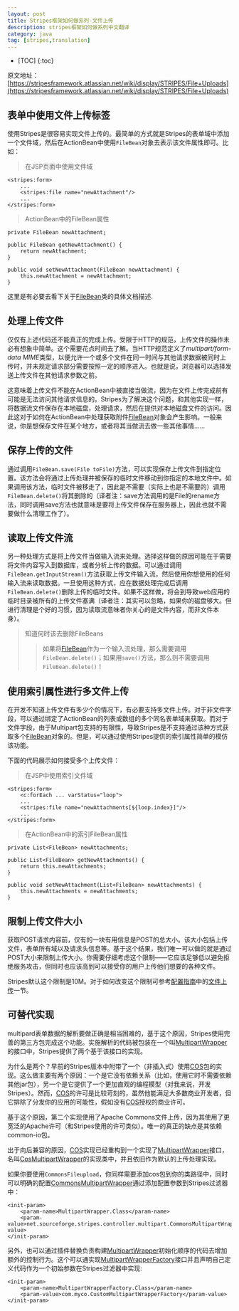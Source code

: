 ```yaml
---
layout: post
title: Stripes框架如何做系列-文件上传
description: stripes框架如何做系列中文翻译
category: java
tag: [stripes,translation]
---
```


* [TOC]
{:toc}

原文地址：[https://stripesframework.atlassian.net/wiki/display/STRIPES/File+Uploads](https://stripesframework.atlassian.net/wiki/display/STRIPES/File+Uploads)


## 表单中使用文件上传标签

使用Stripes是很容易实现文件上传的。最简单的方式就是Stripes的表单域中添加一个文件域，然后在ActionBean中使用`FileBean`对象去表示该文件属性即可。比如：

> 在JSP页面中使用文件域
>
	<stripes:form>
	    ...
	    <stripes:file name="newAttachment"/>
	    ...
	</stripes:form>

> ActionBean中的FileBean属性
>
	private FileBean newAttachment;
>	 
	public FileBean getNewAttachment() {
	    return newAttachment;
	}
>	 
	public void setNewAttachment(FileBean newAttachment) {
	    this.newAttachment = newAttachment;
	}


这里是有必要去看下关于[FileBean]类的具体文档描述.


## 处理上传文件

仅仅有上述代码还不能真正的完成上传。受限于HTTP的规范，上传文件的操作未必有想象中简单。这个需要花点时间去了解。当HTTP规范定义了*multipart/form-data MIME*类型，以便允许一个或多个文件在同一时间与其他请求数据被同时上传时，并未规定请求部分需要按照一定的顺序进入。也就是说，浏览器可以选择发送上传文件在其他请求参数之前。

这意味着上传文件不能在ActionBean中被直接当做流，因为在文件上传完成前有可能是无法访问其他请求信息的。Stripes为了解决这个问题，和其他实现一样，将数据流文件保存在本地磁盘，处理请求，然后在提供对本地磁盘文件的访问。因此这对于如何在ActionBean中处理获取附件[FileBean]对象会产生影响。一般来说，你是想保存文件在某个地方，或者将其当做流去做一些其他事情……


## 保存上传的文件

通过调用`FileBean.save(File toFile)`方法，可以实现保存上传文件到指定位置。该方法会将通过上传处理并被保存的临时文件移动到你指定的本地文件中。如果调用该方法，临时文件被移走了，因此是不需要（实际上也是不需要的）调用`FileBean.delete()`将其删除的（译者注：save方法调用的是File的rename方法，同时调用save方法也就意味是要将上传文件保存在服务器上，因此也就不需要做什么清理工作了）。

## 读取上传文件流

另一种处理方式是将上传文件当做输入流来处理。选择这样做的原因可能在于需要将文件内容写入到数据库，或者分析上传的数据。可以通过调用`FileBean.getInputStream()`方法获取上传文件输入流，然后使用你想使用的任何输入流来读取数据。一旦使用这种方式，应在数据处理完成后调用`FileBean.delete()`删除上传的临时文件。如果不这样做，将会到导致web应用的临时目录被所有的上传文件塞满（译者注：其实可以忽略，如果你的磁盘够大。但进行清理是个好的习惯，因为读取流意味者你关心的是文件内容，而非文件本身）。

> 知道何时该去删除FileBeans
>
> > 如果将[FileBean]作为一个输入流处理，那么需要调用`FileBean.delete()`；如果用`save()`方法，那么则不需要调用`FileBean.delete()`！

## 使用索引属性进行多文件上传

在开发不知道上传文件有多少个的情况下，有必要支持多文件上传。对于非文件字段，可以通过绑定了ActionBean的列表或数组的多个同名表单域来获取。而对于文件字段，由于Multipart包支持的有限性，导致Stripes是不支持通过该种方式获取多个[FileBean]对象的。但是，可以通过使用Stripes提供的索引属性简单的模仿该功能。

下面的代码展示如何接受多个上传文件：

> 在JSP中使用索引文件域
>
	<stripes:form>
	    <c:forEach ... varStatus="loop">
	    ...
	    <stripes:file name="newAttachments[${loop.index}]"/>
	    ...
	</stripes:form>

> 在ActionBean中的索引FileBean属性
>
	private List<FileBean> newAttachments;
>	 
	public List<FileBean> getNewAttachments() {
	    return this.newAttachments;
	}
>	 
	public void setNewAttachment(List<FileBean> newAttachments) {
	    this.newAttachments = newAttachments;
	}

## 限制上传文件大小

获取POST请求内容前，仅有的一块有用信息是POST的总大小。该大小包括上传文件，表单所有域以及请求头信息等。基于这个结果，我们唯一可以做的就是通过POST大小来限制上传大小。你需要仔细考虑这个限制——它应该足够低以避免拒绝服务攻击，但同时也应该高到可以接受你的用户上传他们想要的各种文件。

Stripes默认这个限制是10M。对于如何改变这个限制可参考[配置指南](https://stripesframework.atlassian.net/wiki/display/STRIPES/Configuration+Reference)中的[文件上传](https://stripesframework.atlassian.net/wiki/display/STRIPES/Configuration+Reference)一节。


## 可替代实现

multipard表单数据的解析要做正确是相当困难的，基于这个原因，Stripes使用完善的第三方包完成这个功能。实施解析的代码被包装在一个叫[MultipartWrapper]的接口中，Stripes提供了两个基于该接口的实现。

为什么是两个？早前的Stripes版本中附带了一个（非插入式）使用[COS]包的实现。这么做主要有两个原因：一个是它没有依赖关系（比如，使用它时不需要依赖其他jar包），另一个是它提供了一个更加直观的编程模型（对我来说，开发Stripes）。然而，[COS]的许可是比较苛刻的，虽然他能满足大多数商业开发者，但它排除了分发你的应用的可能性，假如没有[COS]授权的商业许可。

基于这个原因，第二个实现使用了Apache Commons文件上传，因为其使用了更宽泛的Apache许可（和Stripes使用的许可类似）。唯一的真正的缺点是其依赖common-io包。

出于向后兼容的原因，[COS]实现已经重构到一个实现了[MultipartWrapper]接口，名叫[CosMultipartWrapper]的实现类中，并且依旧作为默认的上传处理实现。

如果你要使用`CommonsFileupload`，你同样需要添加cos包到你的类路径中，同时可以明确的配置[CommonsMultipartWrapper]通过添加配置参数到Stripes过滤器中：

	<init-param>
	    <param-name>MultipartWrapper.Class</param-name>
	    <param-value>net.sourceforge.stripes.controller.multipart.CommonsMultipartWrapper</param-value>
	</init-param>

另外，也可以通过插件替换负责构建[MultipartWrapper]初始化顺序的代码去增加额外的控制行为。这个可以通实现[MultipartWrapperFactory]接口并且声明自己定义代码作为一个初始参数在Stripes过滤器中实现:
 

	<init-param>
	    <param-name>MultipartWrapperFactory.Class</param-name>
	    <param-value>com.myco.CustomMultipartWrapperFactory</param-value>
	</init-param>



[FileBean]: http://stripes.sourceforge.net/docs/current/javadoc/net/sourceforge/stripes/action/FileBean.html
[MultipartWrapper]:http://stripes.sourceforge.net/docs/current/javadoc/net/sourceforge/stripes/controller/multipart/MultipartWrapper.html 
[COS]: http://servlets.com/cos/
[CosMultipartWrapper]: http://stripes.sourceforge.net/docs/current/javadoc/net/sourceforge/stripes/controller/multipart/CommonsMultipartWrapper.html
[MultipartWrapperFactory]: http://stripes.sourceforge.net/docs/current/javadoc/net/sourceforge/stripes/controller/multipart/MultipartWrapperFactory.html
[CommonsMultipartWrapper]: http://stripes.sourceforge.net/docs/current/javadoc/net/sourceforge/stripes/controller/multipart/CommonsMultipartWrapper.html
